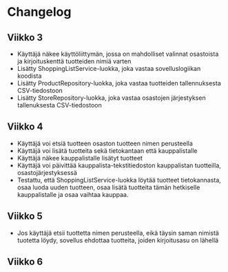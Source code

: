 # Changelog

## Viikko 3

- Käyttäjä näkee käyttöliittymän, jossa on mahdolliset valinnat osastoista ja kirjoituskenttä tuotteiden nimiä varten
- Lisätty ShoppingListService-luokka, joka vastaa sovelluslogiikan koodista
- Lisätty ProductRepository-luokka, joka vastaa tuotteiden tallennuksesta CSV-tiedostoon
- Lisätty StoreRepository-luokka, joka vastaa osastojen järjestyksen tallenuksesta CSV-tiedostoon

## Viikko 4

- Käyttäjä voi etsiä tuotteen osaston tuotteen nimen perusteella
- Käyttäjä voi lisätä tuotteita sekä tietokantaan että kauppalistalle
- Käyttäjä näkee kauppalistalle lisätyt tuotteet
- Käyttäjä voi päivittää kauppalista-tekstitiedoston kauppalistan tuotteilla, osastojärjestyksessä
- Testattu, että ShoppingListService-luokka löytää tuotteet tietokannasta, osaa luoda uuden tuotteen, osaa lisätä tuotteita tämän hetkiselle kauppalistalle ja osaa vaihtaa kauppaa. 

## Viikko 5

- Jos käyttäjä etsii tuottetta nimen perusteella, eikä täysin saman nimistä tuotetta löydy, sovellus ehdottaa tuotteita, joiden kirjoitusasu on lähellä


## Viikko 6


